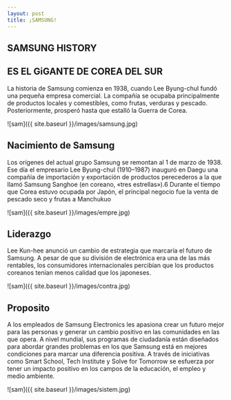 ```yaml
---
layout: post
title: ¡SAMSUNG!
---
```

## SAMSUNG HISTORY

## ES EL GiGANTE DE COREA DEL SUR 

La historia de Samsung comienza en 1938, cuando Lee Byung-chul fundó una pequeña empresa comercial. La compañía se ocupaba principalmente de productos locales y comestibles, como frutas, verduras y pescado. Posteriormente, prosperó hasta que estalló la Guerra de Corea.


![sam]({{ site.baseurl }}/images/samsung.jpg)

## Nacimiento de Samsung

Los orígenes del actual grupo Samsung se remontan al 1 de marzo de 1938. Ese día el empresario Lee Byung-chul (1910–1987) inauguró en Daegu una compañía de importación y exportación de productos perecederos a la que llamó Samsung Sanghoe (en coreano, «tres estrellas»).6​ Durante el tiempo que Corea estuvo ocupada por Japón, el principal negocio fue la venta de pescado seco y frutas a Manchukuo

![sam]({{ site.baseurl }}/images/empre.jpg)

## Liderazgo
Lee Kun-hee anunció un cambio de estrategia que marcaría el futuro de Samsung. A pesar de que su división de electrónica era una de las más rentables, los consumidores internacionales percibían que los productos coreanos tenían menos calidad que los japoneses.

![sam]({{ site.baseurl }}/images/contra.jpg)




## Proposito
A los empleados de Samsung Electronics les apasiona crear un futuro mejor para las personas y generar un cambio positivo en las comunidades en las que opera. A nivel mundial, sus programas de ciudadanía están diseñados para abordar grandes problemas en los que Samsung está en mejores condiciones para marcar una diferencia positiva. A través de iniciativas como Smart School, Tech Institute y Solve for Tomorrow se esfuerza por tener un impacto positivo en los campos de la educación, el empleo y medio ambiente.

![sam]({{ site.baseurl }}/images/sistem.jpg)


